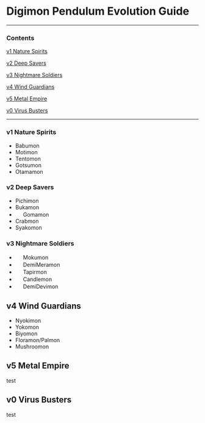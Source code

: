# Digimon Pendulum Evolution Guide
-----
### Contents

[v1 Nature Spirits](#v1-nature-spirits)

[v2 Deep Savers](#v2-deep-savers)

[v3 Nightmare Soldiers](#v3-nightmare-soldiers)

[v4 Wind Guardians](#v4-wind-guardians)

[v5 Metal Empire](#v5-metal-empire)

[v0 Virus Busters](#v0-virus-busters)

-----

### v1 Nature Spirits

- Babumon
- Motimon
- Tentomon
- Gotsumon
- Otamamon

### v2 Deep Savers

- Pichimon
- Bukamon
- <img src="{{site.baseurl}}/hosting/digimon-lcd-colored/goma.png" width="16" height="16"> Gomamon
- Crabmon
- Syakomon

### v3 Nightmare Soldiers

- <img src="{{site.baseurl}}/hosting/digimon-lcd-colored/moku.png" width="16" height="16"> Mokumon
- <img src="{{site.baseurl}}/hosting/digimon-lcd-colored/demimera.png" width="16" height="16"> DemiMeramon
- <img src="{{site.baseurl}}/hosting/digimon-lcd-colored/baku.png" width="16" height="16"> Tapirmon
- <img src="{{site.baseurl}}/hosting/digimon-lcd-colored/candle.png" width="16" height="16"> Candlemon
- <img src="{{site.baseurl}}/hosting/digimon-lcd-colored/demidevi.png" width="16" height="16"> DemiDevimon

## v4 Wind Guardians

- Nyokimon
- Yokomon
- Biyomon
- Floramon/Palmon
- Mushroomon

## v5 Metal Empire

test

## v0 Virus Busters

test
